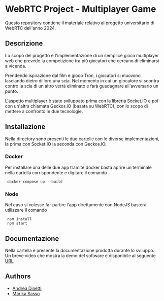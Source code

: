 # WebRTC Project - Multiplayer Game

Questo repository contiene il materiale relativo al progetto universitario di WebRTC dell'anno 2024.

## Descrizione

Lo scopo del progetto è l'implementazione di un semplice gioco multiplayer web che prevede la competizione tra più giocatori che cercano di eliminarsi a vicenda.

Prendendo ispirazione dal film e gioco Tron, i giocatori si muovono lasciando dietro di loro una scia. Nel momento in cui un giocatore si scontra contro la scia di un altro verrà eliminato e farà guadagnare all'avversario un punto.

L'aspetto multiplayer è stato sviluppato prima con la libreria Socket.IO e poi con un'altra chiamata Geckos.IO (basata su WebRTC), con lo scopo di mettere a confronto le due tecnologie.

## Installazione

Nella directory sono presenti le due cartelle con le diverse implementazioni, la prima con Socket.IO la seconda con Geckos.IO.

### Docker

Per installare una delle due app tramite docker basta aprire un terminale nella cartella corrispondente e digitare il comando

```
 docker compose up --build
```

### Node

Nel caso si volesse far partire l'app direttamente con NodeJS basterà utilizzare il comando

```
 npm install
 npm start
```

## Documentazione

Nella cartella è presente la documentazione prodotta durante lo sviluppo. Un breve video che mostra la demo del software è disponibile al seguente [URL](https://drive.google.com/file/d/1jwCI-GQ0hXI76niullt7hPVWUH20w4gP/view?usp=sharing)

## Authors

- [Andrea Dinetti](https://github.com/AndreaDino)
- [Marika Sasso](https://github.com/MarikaSasso)
